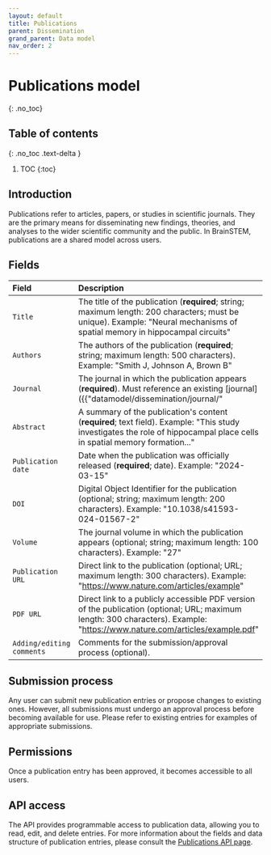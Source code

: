 ```yaml
---
layout: default
title: Publications
parent: Dissemination
grand_parent: Data model
nav_order: 2
---
```


# Publications model
{: .no_toc}

## Table of contents
{: .no_toc .text-delta }

1. TOC
{:toc}

## Introduction

Publications refer to articles, papers, or studies in scientific journals. They are the primary means for disseminating new findings, theories, and analyses to the wider scientific community and the public. In BrainSTEM, publications are a shared model across users.

## Fields

| Field | Description |
|:------|:------------|
| ``Title`` | The title of the publication (**required**; string; maximum length: 200 characters; must be unique). Example: "Neural mechanisms of spatial memory in hippocampal circuits" |
| ``Authors`` | The authors of the publication (**required**; string; maximum length: 500 characters). Example: "Smith J, Johnson A, Brown B" |
| ``Journal`` | The journal in which the publication appears (**required**). Must reference an existing [journal]({{"datamodel/dissemination/journal/"|absolute_url}}). Example: "Nature Neuroscience" |
| ``Abstract`` | A summary of the publication's content (**required**; text field). Example: "This study investigates the role of hippocampal place cells in spatial memory formation..." |
| ``Publication date`` | Date when the publication was officially released (**required**; date). Example: "2024-03-15" |
| ``DOI`` | Digital Object Identifier for the publication (optional; string; maximum length: 200 characters). Example: "10.1038/s41593-024-01567-2" |
| ``Volume`` | The journal volume in which the publication appears (optional; string; maximum length: 100 characters). Example: "27" |
| ``Publication URL`` | Direct link to the publication (optional; URL; maximum length: 300 characters). Example: "https://www.nature.com/articles/example" |
| ``PDF URL`` | Direct link to a publicly accessible PDF version of the publication (optional; URL; maximum length: 300 characters). Example: "https://www.nature.com/articles/example.pdf" |
| ``Adding/editing comments`` | Comments for the submission/approval process (optional). |

## Submission process

Any user can submit new publication entries or propose changes to existing ones. However, all submissions must undergo an approval process before becoming available for use. Please refer to existing entries for examples of appropriate submissions.

## Permissions

Once a publication entry has been approved, it becomes accessible to all users.

## API access

The API provides programmable access to publication data, allowing you to read, edit, and delete entries. For more information about the fields and data structure of publication entries, please consult the [Publications API page]({{"api/dissemination/publication/"|absolute_url}}).
